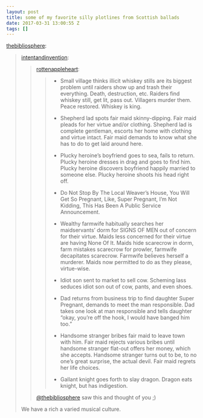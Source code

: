 ```yaml
---
layout: post
title: some of my favorite silly plotlines from Scottish ballads
date: 2017-03-31 13:00:55 Z
tags: []
---
```

[thebibliosphere](https://thebibliosphere.tumblr.com/post/159006878846/some-of-my-favorite-silly-plotlines-from-scottish):

> [intentandinvention](http://intentandinvention.tumblr.com/post/159006579267/some-of-my-favorite-silly-plotlines-from-scottish):
> 
> > [rottenappleheart](http://rottenappleheart.tumblr.com/post/158477385320/some-of-my-favorite-silly-plotlines-from-scottish):
> > 
> > > *   Small village thinks illicit whiskey stills are its biggest problem until raiders show up and trash their everything. Death, destruction, etc. Raiders find whiskey still, get lit, pass out. Villagers murder them. Peace restored. Whiskey is king.
> > >     
> > > *   Shepherd lad spots fair maid skinny-dipping. Fair maid pleads for her virtue and/or clothing. Shepherd lad is complete gentleman, escorts her home with clothing and virtue intact. Fair maid demands to know what she has to do to get laid around here.
> > >     
> > > *   Plucky heroine’s boyfriend goes to sea, fails to return. Plucky heroine dresses in drag and goes to find him. Plucky heroine discovers boyfriend happily married to someone else. Plucky heroine shoots his head right off.
> > >     
> > > *   Do Not Stop By The Local Weaver’s House, You Will Get So Pregnant, Like, Super Pregnant, I’m Not Kidding, This Has Been A Public Service Announcement.
> > >     
> > > *   Wealthy farmwife habitually searches her maidservants’ dorm for SIGNS OF MEN out of concern for their virtue. Maids less concerned for their virtue are having None Of It. Maids hide scarecrow in dorm, farm mistakes scarecrow for prowler, farmwife decapitates scarecrow. Farmwife believes herself a murderer. Maids now permitted to do as they please, virtue-wise. 
> > >     
> > > *   Idiot son sent to market to sell cow. Scheming lass seduces idiot son out of cow, pants, and even shoes.
> > >     
> > > *   Dad returns from business trip to find daughter Super Pregnant, demands to meet the man responsible. Dad takes one look at man responsible and tells daughter “okay, you’re off the hook, I would have banged him too.”
> > >     
> > > *   Handsome stranger bribes fair maid to leave town with him. Fair maid rejects various bribes until handsome stranger flat-out offers her money, which she accepts. Handsome stranger turns out to be, to no one’s great surprise, the actual devil. Fair maid regrets her life choices.
> > >     
> > > *   Gallant knight goes forth to slay dragon. Dragon eats knight, but has indigestion.
> > >     
> > 
> > [@thebibliosphere](https://tmblr.co/mr7bPWS1Tb6DESys1bN5s0w) saw this and thought of you ;)
> 
> We have a rich a varied musical culture.
